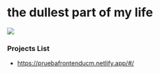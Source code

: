 # the dullest part of my life

<img src="https://c.tenor.com/1z8oDiQ76NoAAAAd/tenor.gif" style="max-width: 100%; height: auto;">

### Projects List 
- https://pruebafrontenducm.netlify.app/#/
